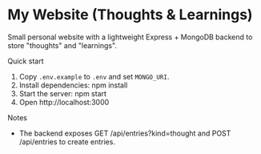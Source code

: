# My Website (Thoughts & Learnings)

Small personal website with a lightweight Express + MongoDB backend to store "thoughts" and "learnings".

Quick start

1. Copy `.env.example` to `.env` and set `MONGO_URI`.
2. Install dependencies: npm install
3. Start the server: npm start
4. Open http://localhost:3000

Notes

- The backend exposes GET /api/entries?kind=thought and POST /api/entries to create entries.
